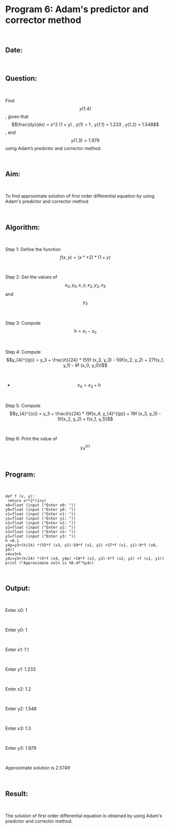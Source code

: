 # Program 6: Adam's predictor and corrector method

<br>

## Date:

<br>

## Question:

<br>

Find $$y(1.4)$$ , given that $$\frac{dy}{dx} = x^2 (1 + y) , y(1) = 1 , y(1.1) = 1.233 , y(1.2) = 1.548$$ , and $$y(1.3) = 1.979$$ using Adam’s predictor and corrector method.

<br>

## Aim:

<br>

To find approximate solution of first order differential equation by using Adam's predictor and corrector method

<br>

## Algorithm:

<br>

Step 1: Define the function $$f(x,y) = (x * * 2 ) * ( 1 + y )$$

<br>

Step 2: Get the values of $$x_0, y_0, x, y, x_2, y_2, x_3$$ and $$y_3$$

<br>

Step 3: Compute $$h = x_1 - x_0$$

<br>

Step 4: Compute $$y_{4}^{(p)} = y_3 + \frac{h}{24} * (55f (x_3, y_3) - 59f(x_2, y_2) + 27f(x_1, y_1) - 9f (x_0, y_0))$$

<br>

  - $$x_4 = x_3 + h$$

<br>

Step 5: Compute $$y_{4}^{(c)} = y_3 + \frac{h}{24} * (9f(x_4, y_{4}^{(p)} + 19f (x_3, y_3) - 5f(x_2, y_2) + f(x_1, y_1))$$

<br>

Step 6: Print the value of $$y_{4}^{(c)}$$

<br>

## Program:

<br>

```
def f (x, y):
 return x**2*(1+y)
x0=float (input ("Enter x0: "))
y0=float (input ("Enter y0: "))
x1=float (input ("Enter x1: "))
y1=float (input ("Enter y1: "))
x2=float (input ("Enter x2: "))
y2=float (input ("Enter y2: "))
x3=float (input ("Enter x3: "))
y3=float (input ("Enter y3: "))
h =0.1
y4p=y3+(h/24) *(55*f (x3, y3)-59*f (x2, y2) +37*f (x1, y1)-9*f (x0,
y0))
x4=x3+h
y4c=y3+(h/24) *(9*f (x4, y4p) +19*f (x3, y3)-5*f (x2, y2) +f (x1, y1))
print ("Approximate soln is %0.4f"%y4c) 
```

<br>

## Output:

<br>

Enter x0: 1

<br>

Enter y0: 1

<br>

Enter x1: 1.1

<br>

Enter y1: 1.233

<br>

Enter x2: 1.2

<br>

Enter y2: 1.548

<br>

Enter x3: 1.3

<br>

Enter y3: 1.979

<br>

Approximate solution is 2.5749 

<br>

## Result:

<br>

The solution of first order differential equation is obtained by using Adam's predictor and corrector method.
